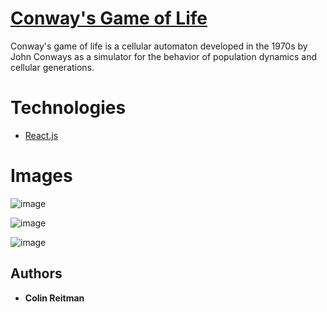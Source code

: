 # [Conway's Game of Life](https://colinsgameoflife.herokuapp.com/)

Conway's game of life is a cellular automaton developed in the 1970s by John Conways as a simulator for the behavior of population dynamics and cellular generations.

# Technologies

* [React.js](https://reactjs.org)

# Images

![image](https://user-images.githubusercontent.com/46357004/59389931-c0e0f300-8d3d-11e9-96bf-38023008199f.png)

![image](https://user-images.githubusercontent.com/46357004/59389945-cb9b8800-8d3d-11e9-9e8f-b296c4e03ec5.png)

![image](https://user-images.githubusercontent.com/46357004/59389968-dce49480-8d3d-11e9-8981-8967ac24eb83.png)


## Authors

* **Colin Reitman**
